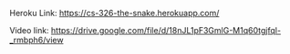 Heroku Link: https://cs-326-the-snake.herokuapp.com/

Video link: https://drive.google.com/file/d/18nJL1pF3GmlG-M1q60tgjfql-_rmbph6/view